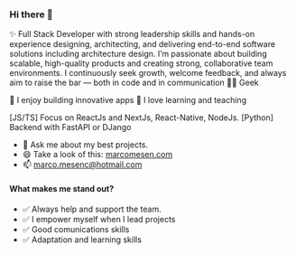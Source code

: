 ### Hi there 👋

✨ Full Stack Developer with strong leadership skills and hands-on experience designing, architecting,
and delivering end-to-end software solutions including architecture design. I’m passionate about
building scalable, high-quality products and creating strong, collaborative team environments. I
continuously seek growth, welcome feedback, and always aim to raise the bar — both in code and in
communication 👨‍💻 Geek

🚀 I enjoy building innovative apps
🌱 I love learning and teaching

[JS/TS] Focus on ReactJs and NextJs, React-Native, NodeJs.
[Python] Backend with FastAPI or DJango
  
- 💬 Ask me about my best projects.
- 😄 Take a look of this: [marcomesen.com](https://marcomesen.com/)
- 📫 marco.mesenc@hotmail.com
  
#### What makes me stand out?

- ✅ Always help and support the team.
- ✅ I empower myself when I lead projects
- ✅ Good comunications skills
- ✅ Adaptation and learning skills


<!--
**mrcMesen/mrcMesen** is a ✨ _special_ ✨ repository because its `README.md` (this file) appears on your GitHub profile.

Here are some ideas to get you started:

- 🔭 I’m currently working on ...
- 🌱 I’m currently learning ...
- 👯 I’m looking to collaborate on ...
- 🤔 I’m looking for help with ...
- 💬 Ask me about ...
- 📫 How to reach me: ...
- 😄 Pronouns: ...
- ⚡ Fun fact: ...
-->
